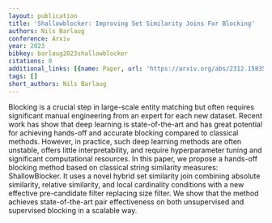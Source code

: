 ```yaml
---
layout: publication
title: 'Shallowblocker: Improving Set Similarity Joins For Blocking'
authors: Nils Barlaug
conference: Arxiv
year: 2023
bibkey: barlaug2023shallowblocker
citations: 0
additional_links: [{name: Paper, url: 'https://arxiv.org/abs/2312.15835'}]
tags: []
short_authors: Nils Barlaug
---
```

Blocking is a crucial step in large-scale entity matching but often requires
significant manual engineering from an expert for each new dataset. Recent work
has show that deep learning is state-of-the-art and has great potential for
achieving hands-off and accurate blocking compared to classical methods.
However, in practice, such deep learning methods are often unstable, offers
little interpretability, and require hyperparameter tuning and significant
computational resources.
  In this paper, we propose a hands-off blocking method based on classical
string similarity measures: ShallowBlocker. It uses a novel hybrid set
similarity join combining absolute similarity, relative similarity, and local
cardinality conditions with a new effective pre-candidate filter replacing size
filter. We show that the method achieves state-of-the-art pair effectiveness on
both unsupervised and supervised blocking in a scalable way.